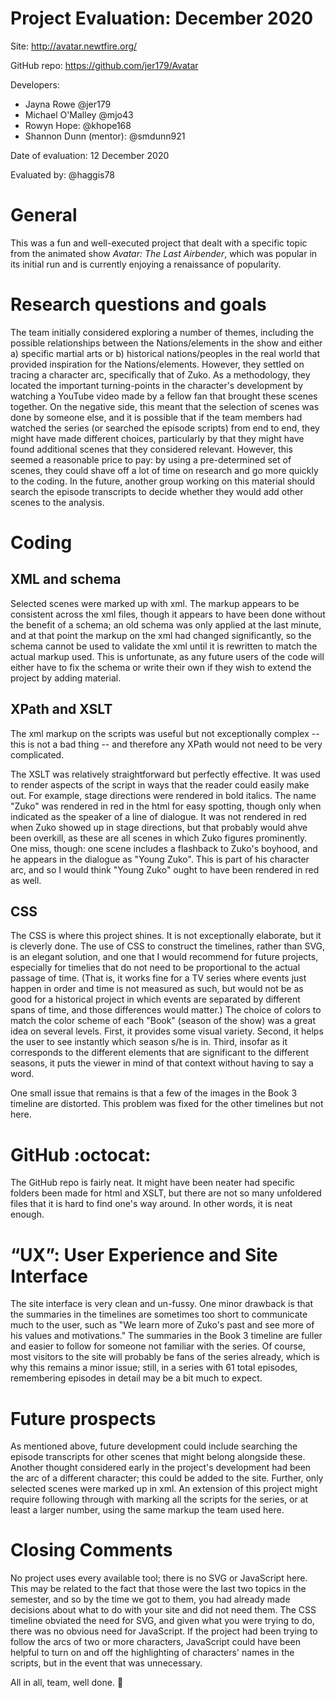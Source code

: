 # Project Evaluation: December 2020

Site: http://avatar.newtfire.org/

GitHub repo: https://github.com/jer179/Avatar

Developers:
* Jayna Rowe @jer179
* Michael O'Malley @mjo43
* Rowyn Hope: @khope168
* Shannon Dunn (mentor): @smdunn921

Date of evaluation: 12 December 2020

Evaluated by: @haggis78

# General
This was a fun and well-executed project that dealt with a specific topic from the animated show *Avatar: The Last Airbender*, which was popular in its initial run and is currently enjoying a renaissance of popularity. 

# Research questions and goals
The team initially considered exploring a number of themes, including the possible relationships between the Nations/elements in the show and either a) specific martial arts or b) historical nations/peoples in the real world that provided inspiration for the Nations/elements. However, they settled on tracing a character arc, specifically that of Zuko. As a methodology, they located the important turning-points in the character's development by watching a YouTube video made by a fellow fan that brought these scenes together. 
On the negative side, this meant that the selection of scenes was done by someone else, and it is possible that if the team members had watched the series (or searched the episode scripts) from end to end, they might have made different choices, particularly by that they might have found additional scenes that they considered relevant. However, this seemed a reasonable price to pay: by using a pre-determined set of scenes, they could shave off a lot of time on research and go more quickly to the coding. In the future, another group working on this material should search the episode transcripts to decide whether they would add other scenes to the analysis.

# Coding
## XML and schema
Selected scenes were marked up with xml. The markup appears to be consistent across the xml files, though it appears to have been done without the benefit of a schema; an old schema was only applied at the last minute, and at that point the markup on the xml had changed significantly, so the schema cannot be used to validate the xml until it is rewritten to match the actual markup used. This is unfortunate, as any future users of the code will either have to fix the schema or write their own if they wish to extend the project by adding material.
## XPath and XSLT
The xml markup on the scripts was useful but not exceptionally complex -- this is not a bad thing -- and therefore any XPath would not need to be very complicated.

The XSLT was relatively straightforward but perfectly effective. It was used to render aspects of the script in ways that the reader could easily make out. For example, stage directions were rendered in bold italics. The name "Zuko" was rendered in red in the html for easy spotting, though only when indicated as the speaker of a line of dialogue. It was not rendered in red when Zuko showed up in stage directions, but that probably would ahve been overkill, as these are all scenes in which Zuko figures prominently. One miss, though: one scene includes a flashback to Zuko's boyhood, and he appears in the dialogue as "Young Zuko". This is part of his character arc, and so I would think "Young Zuko" ought to have been rendered in red as well.

## CSS
The CSS is where this project shines. It is not exceptionally elaborate, but it is cleverly done. The use of CSS to construct the timelines, rather than SVG, is an elegant solution, and one that I would recommend for future projects, especially for timelies that do not need to be proportional to the actual passage of time. (That is, it works fine for a TV series where events just happen in order and time is not measured as such, but would not be as good for a historical project in which events are separated by different spans of time, and those differences would matter.) The choice of colors to match the color scheme of each "Book" (season of the show) was a great idea on several levels. First, it provides some visual variety. Second, it helps the user to see instantly which season s/he is in. Third, insofar as it corresponds to the different elements that are significant to the different seasons, it puts the viewer in mind of that context without having to say a word.

One small issue that remains is that a few of the images in the Book 3 timeline are distorted. This problem was fixed for the other timelines but not here.
# GitHub :octocat:

The GitHub repo is fairly neat. It might have been neater had specific folders been made for html and XSLT, but there are not so many unfoldered files that it is hard to find one's way around. In other words, it is neat enough.
# “UX”: User Experience and Site Interface
The site interface is very clean and un-fussy. One minor drawback is that the summaries in the timelines are sometimes too short to communicate much to the user, such as "We learn more of Zuko's past and see more of his values and motivations." The summaries in the Book 3 timeline are fuller and easier to follow for someone not familiar with the series. Of course, most visitors to the site will probably be fans of the series already, which is why this remains a minor issue; still, in a series with 61 total episodes, remembering episodes in detail may be a bit much to expect.

# Future prospects
As mentioned above, future development could include searching the episode transcripts for other scenes that might belong alongside these. Another thought considered early in the project's development had been the arc of a different character; this could be added to the site. Further, only selected scenes were marked up in xml. An extension of this project might require following through with marking all the scripts for the series, or at least a larger number, using the same markup the team used here.

# Closing Comments
No project uses every available tool; there is no SVG or JavaScript here. This may be related to the fact that those were the last two topics in the semester, and so by the time we got to them, you had already made decisions about what to do with your site and did not need them. The CSS timeline obviated the need for SVG, and given what you were trying to do, there was no obvious need for JavaScript. If the project had been trying to follow the arcs of two or more characters, JavaScript could have been helpful to turn on and off the highlighting of characters' names in the scripts, but in the event that was unnecessary.

All in all, team, well done. :tada:

